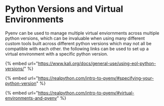# Python Versions and Virtual Environments

Pyenv can be used to manage multiple virtual enviornments across multiple python versions, which can be invaluable when using many different custom tools built across different python versions which may not all be compatible with each other. the following links can be used to set up a virtual environment with a specific python version.&#x20;

{% embed url="https://www.kali.org/docs/general-use/using-eol-python-versions/" %}

{% embed url="https://realpython.com/intro-to-pyenv/#specifying-your-python-version" %}

{% embed url="https://realpython.com/intro-to-pyenv/#virtual-environments-and-pyenv" %}

